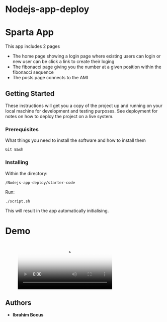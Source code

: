 # Nodejs-app-deploy 

# Sparta App 
This app includes 2 pages
- The home page showing a login page where existing users can login or new user can be click a link to create their loging
- The fibonacci page giving you the number at a given position within the fibonacci sequence
- The posts page connects to the AMI 

## Getting Started

These instructions will get you a copy of the project up and running on your local machine for development and testing purposes. See deployment for notes on how to deploy the project on a live system.

### Prerequisites

What things you need to install the software and how to install them

```
Git Bash
```

### Installing

Within the directory:
``` 
/Nodejs-app-deploy/starter-code
```

Run:
```
./script.sh
```

This will result in the app automatically initialising.



# Demo

<figure class="video_container">
  <video controls="true" allowfullscreen="true" poster="path/to/poster_image.png">
    <source src="source/CDDemo.mp4" type="video/mp4">
    <source src="source/CDDemo.ogg" type="video/ogg">
    <source src="source/CDDemo.webm" type="video/webm">
  </video>
</figure>

## Authors

* **Ibrahim Bocus**


